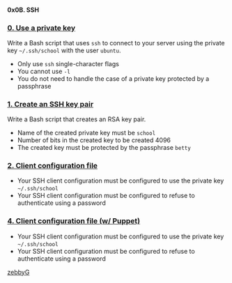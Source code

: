 #### 0x0B. SSH

### [0. Use a private key](0-use_a_private_key)

Write a Bash script that uses `ssh` to connect to your server using the private key `~/.ssh/school` with the user `ubuntu`.

- Only use `ssh` single-character flags
- You cannot use `-l`
- You do not need to handle the case of a private key protected by a passphrase

### [1. Create an SSH key pair](1-create_ssh_key_pair)

Write a Bash script that creates an RSA key pair.

- Name of the created private key must be `school`
- Number of bits in the created key to be created 4096
- The created key must be protected by the passphrase `betty`

### [2. Client configuration file](2-ssh_config)

- Your SSH client configuration must be configured to use the private key `~/.ssh/school`
- Your SSH client configuration must be configured to refuse to authenticate using a password

### [4. Client configuration file (w/ Puppet)](100-puppet_ssh_config.pp)

- Your SSH client configuration must be configured to use the private key `~/.ssh/school`
- Your SSH client configuration must be configured to refuse to authenticate using a password

<a href="https://github.com/zebbyG">zebbyG</a>

